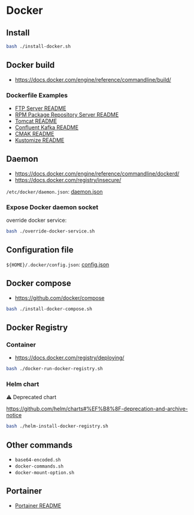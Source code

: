 # Docker

## Install

```bash
bash ./install-docker.sh
```

## Docker build

- https://docs.docker.com/engine/reference/commandline/build/

### Dockerfile Examples

- [FTP Server README](/linux/ftp-server/README.md)
- [RPM Package Repository Server README](/linux/rpm-package-repo-server/README.md)
- [Tomcat README](/tomcat/README.md)
- [Confluent Kafka README](/kafka/confluent/README.md)
- [CMAK README](/kafka/cmak/README.md)
- [Kustomize README](/Kustomize/README.md)

## Daemon

- https://docs.docker.com/engine/reference/commandline/dockerd/
- https://docs.docker.com/registry/insecure/

`/etc/docker/daemon.json`: [daemon.json](/docker/daemon.json)

### Expose Docker daemon socket

override docker service:

```bash
bash ./override-docker-service.sh
```

## Configuration file

`${HOME}/.docker/config.json`: [config.json](/docker/config.json)

## Docker compose

- https://github.com/docker/compose

```bash
bash ./install-docker-compose.sh
```

## Docker Registry

### Container

- https://docs.docker.com/registry/deploying/

```bash
bash ./docker-run-docker-registry.sh
```

### Helm chart

⚠️ Deprecated chart

https://github.com/helm/charts#%EF%B8%8F-deprecation-and-archive-notice

```bash
bash ./helm-install-docker-registry.sh
```

## Other commands

- `base64-encoded.sh`
- `docker-commands.sh`
- `docker-mount-option.sh`

## Portainer

- [Portainer README](/docker/portainer.md)
